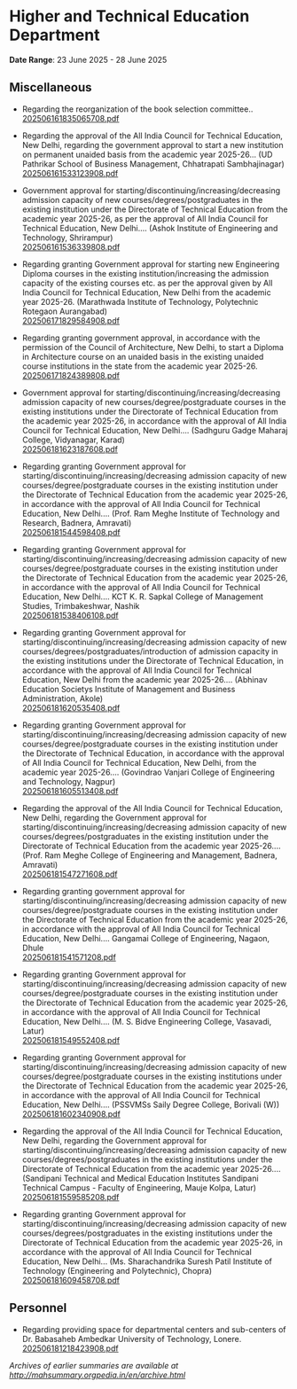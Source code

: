 # Higher and Technical Education Department

**Date Range**: 23 June 2025 - 28 June 2025


## Miscellaneous
- Regarding the reorganization of the book selection committee..\
  [202506161835065708.pdf](https://gr.maharashtra.gov.in/Site/Upload/Government%20Resolutions/English/202506161835065708.pdf)

- Regarding the approval of the All India Council for Technical Education, New Delhi, regarding the government approval to start a new institution on permanent unaided basis from the academic year 2025-26... (UD Pathrikar School of Business Management, Chhatrapati Sambhajinagar)\
  [202506161533123908.pdf](https://gr.maharashtra.gov.in/Site/Upload/Government%20Resolutions/English/202506161533123908.pdf)

- Government approval for starting/discontinuing/increasing/decreasing admission capacity of new courses/degrees/postgraduates in the existing institution under the Directorate of Technical Education from the academic year 2025-26, as per the approval of All India Council for Technical Education, New Delhi.... (Ashok Institute of Engineering and Technology, Shrirampur)\
  [202506161536339808.pdf](https://gr.maharashtra.gov.in/Site/Upload/Government%20Resolutions/English/202506161536339808.pdf)

- Regarding granting Government approval for starting new Engineering Diploma courses in the existing institution/increasing the admission capacity of the existing courses etc. as per the approval given by All India Council for Technical Education, New Delhi from the academic year 2025-26. (Marathwada Institute of Technology, Polytechnic Rotegaon Aurangabad)\
  [202506171829584908.pdf](https://gr.maharashtra.gov.in/Site/Upload/Government%20Resolutions/English/202506171829584908.pdf)

- Regarding granting government approval, in accordance with the permission of the Council of Architecture, New Delhi, to start a Diploma in Architecture course on an unaided basis in the existing unaided course institutions in the state from the academic year 2025-26.\
  [202506171824389808.pdf](https://gr.maharashtra.gov.in/Site/Upload/Government%20Resolutions/English/202506171824389808......pdf)

- Government approval for starting/discontinuing/increasing/decreasing admission capacity of new courses/degree/postgraduate courses in the existing institutions under the Directorate of Technical Education from the academic year 2025-26, in accordance with the approval of All India Council for Technical Education, New Delhi.... (Sadhguru Gadge Maharaj College, Vidyanagar, Karad)\
  [202506181623187608.pdf](https://gr.maharashtra.gov.in/Site/Upload/Government%20Resolutions/English/202506181623187608.pdf)

- Regarding granting Government approval for starting/discontinuing/increasing/decreasing admission capacity of new courses/degree/postgraduate courses in the existing institution under the Directorate of Technical Education from the academic year 2025-26, in accordance with the approval of All India Council for Technical Education, New Delhi.... (Prof. Ram Meghe Institute of Technology and Research, Badnera, Amravati)\
  [202506181544598408.pdf](https://gr.maharashtra.gov.in/Site/Upload/Government%20Resolutions/English/202506181544598408.pdf)

- Regarding granting Government approval for starting/discontinuing/increasing/decreasing admission capacity of new courses/degree/postgraduate courses in the existing institution under the Directorate of Technical Education from the academic year 2025-26, in accordance with the approval of All India Council for Technical Education, New Delhi.... KCT K. R. Sapkal College of Management Studies, Trimbakeshwar, Nashik\
  [202506181538406108.pdf](https://gr.maharashtra.gov.in/Site/Upload/Government%20Resolutions/English/202506181538406108.pdf)

- Regarding granting Government approval for starting/discontinuing/increasing/decreasing admission capacity of new courses/degrees/postgraduates/introduction of admission capacity in the existing institutions under the Directorate of Technical Education, in accordance with the approval of All India Council for Technical Education, New Delhi from the academic year 2025-26.... (Abhinav Education Societys Institute of Management and Business Administration, Akole)\
  [202506181620535408.pdf](https://gr.maharashtra.gov.in/Site/Upload/Government%20Resolutions/English/202506181620535408.pdf)

- Regarding granting Government approval for starting/discontinuing/increasing/decreasing admission capacity of new courses/degree/postgraduate courses in the existing institution under the Directorate of Technical Education, in accordance with the approval of All India Council for Technical Education, New Delhi, from the academic year 2025-26.... (Govindrao Vanjari College of Engineering and Technology, Nagpur)\
  [202506181605513408.pdf](https://gr.maharashtra.gov.in/Site/Upload/Government%20Resolutions/English/202506181605513408.pdf)

- Regarding the approval of the All India Council for Technical Education, New Delhi, regarding the Government approval for starting/discontinuing/increasing/decreasing admission capacity of new courses/degrees/postgraduates in the existing institution under the Directorate of Technical Education from the academic year 2025-26.... (Prof. Ram Meghe College of Engineering and Management, Badnera, Amravati)\
  [202506181547271608.pdf](https://gr.maharashtra.gov.in/Site/Upload/Government%20Resolutions/English/202506181547271608.pdf)

- Regarding granting government approval for starting/discontinuing/increasing/decreasing admission capacity of new courses/degree/postgraduate courses in the existing institution under the Directorate of Technical Education from the academic year 2025-26, in accordance with the approval of All India Council for Technical Education, New Delhi.... Gangamai College of Engineering, Nagaon, Dhule\
  [202506181541571208.pdf](https://gr.maharashtra.gov.in/Site/Upload/Government%20Resolutions/English/202506181541571208.pdf)

- Regarding granting Government approval for starting/discontinuing/increasing/decreasing admission capacity of new courses/degree/postgraduate courses in the existing institution under the Directorate of Technical Education from the academic year 2025-26, in accordance with the approval of All India Council for Technical Education, New Delhi.... (M. S. Bidve Engineering College, Vasavadi, Latur)\
  [202506181549552408.pdf](https://gr.maharashtra.gov.in/Site/Upload/Government%20Resolutions/English/202506181549552408.pdf)

- Regarding granting Government approval for starting/discontinuing/increasing/decreasing admission capacity of new courses/degree/postgraduate courses in the existing institutions under the Directorate of Technical Education from the academic year 2025-26, in accordance with the approval of All India Council for Technical Education, New Delhi.... (PSSVMSs Saily Degree College, Borivali (W))\
  [202506181602340908.pdf](https://gr.maharashtra.gov.in/Site/Upload/Government%20Resolutions/English/202506181602340908.pdf)

- Regarding the approval of the All India Council for Technical Education, New Delhi, regarding the Government approval for starting/discontinuing/increasing/decreasing admission capacity of new courses/degrees/postgraduates in the existing institutions under the Directorate of Technical Education from the academic year 2025-26.... (Sandipani Technical and Medical Education Institutes Sandipani Technical Campus - Faculty of Engineering, Mauje Kolpa, Latur)\
  [202506181559585208.pdf](https://gr.maharashtra.gov.in/Site/Upload/Government%20Resolutions/English/202506181559585208.pdf)

- Regarding granting Government approval for starting/discontinuing/increasing/decreasing admission capacity of new courses/degrees/postgraduates in the existing institutions under the Directorate of Technical Education from the academic year 2025-26, in accordance with the approval of All India Council for Technical Education, New Delhi... (Ms. Sharachandrika Suresh Patil Institute of Technology (Engineering and Polytechnic), Chopra)\
  [202506181609458708.pdf](https://gr.maharashtra.gov.in/Site/Upload/Government%20Resolutions/English/202506181609458708.pdf)

## Personnel
- Regarding providing space for departmental centers and sub-centers of Dr. Babasaheb Ambedkar University of Technology, Lonere.\
  [202506181218423908.pdf](https://gr.maharashtra.gov.in/Site/Upload/Government%20Resolutions/English/202506181218423908.pdf)


*Archives of earlier summaries are available at http://mahsummary.orgpedia.in/en/archive.html*
